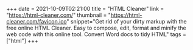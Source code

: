 +++
date = 2021-10-09T02:21:00
title = "HTML Cleaner"
link = "https://html-cleaner.com/"
thumbnail = "https://html-cleaner.com/favicon.ico"
snippet="Get rid of your dirty markup with the free online HTML Cleaner. Easy to compose, edit, format and minify the web code with this online tool. Convert Word docs to tidy HTML"
tags = ["html"]
+++
